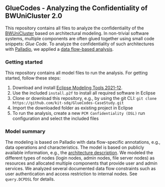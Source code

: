 ## GlueCodes - Analyzing the Confidentiality of BWUniCluster 2.0

This repository contains all files to analyze the confidentiality of the [BWUniCluster](https://www.bwhpc.de/) based on architectural modeling.
In non-trivial software systems, multiple components are often glued together using small code snippets: *Glue Code*.
To analyze the confidentiality of such architectures with [Palladio](https://www.palladio-simulator.com/), we applied a [data flow-based analysis](https://publikationen.bibliothek.kit.edu/1000139064).

### Getting started

This repository contains all model files to run the analysis. For getting started, follow these steps:

1. Download and install [Eclipse Modeling Tools 2021-12](https://www.eclipse.org/downloads/packages/release/2021-12/r/eclipse-modeling-tools).
2. Use the included `install.p2f` to install all required software in Eclipse
3. Clone or download this repository, e.g., by using the git CLI: `git clone https://github.com/kit-sdq/GlueCodes-CaseStudy.git`
4. Import the downloaded folder as existing project in Eclipse
5. To run the analysis, create a new `PCM Confidentiality (DSL)` run configuration and select the included files

### Model summary

The modeling is based on Palladio with data flow-specific annotations, e.g., data operations and characteristics.
The model is based on publicly available information, e.g., the [architecture description](https://wiki.bwhpc.de/e/BwUniCluster_2.0_Hardware_and_Architecture).
We modeled the different types of nodes (login nodes, admin nodes, file server nodes) as resources and allocated multiple components that provide user and admin services.
We analyzed several documented data flow constraints such as user authentication and access restriction to internal nodes.
See `query.DCPDSL` for details.